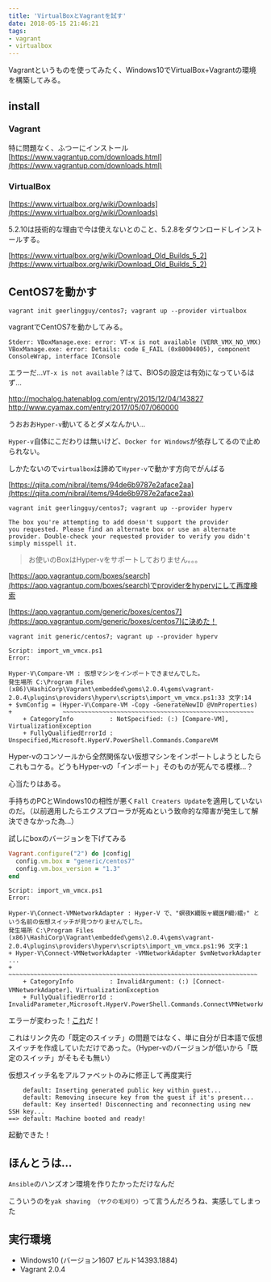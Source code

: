 ```yaml
---
title: 'VirtualBoxとVagrantを試す'
date: 2018-05-15 21:46:21
tags:
- vagrant
- virtualbox
---
```


Vagrantというものを使ってみたく、Windows10でVirtualBox+Vagrantの環境を構築してみる。

<!-- more -->

## install

### Vagrant

特に問題なく、ふつーにインストール
[https://www.vagrantup.com/downloads.html](https://www.vagrantup.com/downloads.html)

### VirtualBox

[https://www.virtualbox.org/wiki/Downloads](https://www.virtualbox.org/wiki/Downloads)

5.2.10は技術的な理由で今は使えないとのこと、5.2.8をダウンロードしインストールする。

[https://www.virtualbox.org/wiki/Download_Old_Builds_5_2](https://www.virtualbox.org/wiki/Download_Old_Builds_5_2)

## CentOS7を動かす

```
vagrant init geerlingguy/centos7; vagrant up --provider virtualbox
```

vagrantでCentOS7を動かしてみる。

```
Stderr: VBoxManage.exe: error: VT-x is not available (VERR_VMX_NO_VMX)
VBoxManage.exe: error: Details: code E_FAIL (0x80004005), component ConsoleWrap, interface IConsole
```

エラーだ…`VT-x is not available`？はて、BIOSの設定は有効になっているはず…

http://mochalog.hatenablog.com/entry/2015/12/04/143827
http://www.cyamax.com/entry/2017/05/07/060000

うおおお`Hyper-v`動いてるとダメなんかい…

`Hyper-v`自体にこだわりは無いけど、`Docker for Windows`が依存してるので止められない。

しかたないので`virtualbox`は諦めて`Hyper-v`で動かす方向でがんばる

[https://qiita.com/nibral/items/94de6b9787e2aface2aa](https://qiita.com/nibral/items/94de6b9787e2aface2aa)

```
vagrant init geerlingguy/centos7; vagrant up --provider hyperv
```

```
The box you're attempting to add doesn't support the provider
you requested. Please find an alternate box or use an alternate
provider. Double-check your requested provider to verify you didn't
simply misspell it.
```

> お使いのBoxはHyper-vをサポートしておりません。。。

[https://app.vagrantup.com/boxes/search](https://app.vagrantup.com/boxes/search)でproviderをhypervにして再度検索

[https://app.vagrantup.com/generic/boxes/centos7](https://app.vagrantup.com/generic/boxes/centos7)に決めた！

```
vagrant init generic/centos7; vagrant up --provider hyperv
```

```
Script: import_vm_vmcx.ps1
Error:

Hyper-V\Compare-VM : 仮想マシンをインポートできませんでした。
発生場所 C:\Program Files (x86)\HashiCorp\Vagrant\embedded\gems\2.0.4\gems\vagrant-2.0.4\plugins\providers\hyperv\scripts\import_vm_vmcx.ps1:33 文字:14
+ $vmConfig = (Hyper-V\Compare-VM -Copy -GenerateNewID @VmProperties)
+              ~~~~~~~~~~~~~~~~~~~~~~~~~~~~~~~~~~~~~~~~~~~~~~~~~~~~~
    + CategoryInfo          : NotSpecified: (:) [Compare-VM], VirtualizationException
    + FullyQualifiedErrorId : Unspecified,Microsoft.HyperV.PowerShell.Commands.CompareVM
```

Hyper-vのコンソールから全然関係ない仮想マシンをインポートしようとしたらこれもコケる。どうもHyper-vの「インポート」そのものが死んでる模様...？

心当たりはある。

手持ちのPCとWindows10の相性が悪く`Fall Creaters Update`を適用していないのだ。（以前適用したらエクスプローラが死ぬという致命的な障害が発生して解決できなかった為…）

試しにboxのバージョンを下げてみる

```ruby
Vagrant.configure("2") do |config|
  config.vm.box = "generic/centos7"
  config.vm.box_version = "1.3"
end
```

```
Script: import_vm_vmcx.ps1
Error:

Hyper-V\Connect-VMNetworkAdapter : Hyper-V で、"螟夜Κ繝阪ャ繝医Ρ繝ｼ繧ｯ" という名前の仮想スイッチが見つかりませんでした。
発生場所 C:\Program Files (x86)\HashiCorp\Vagrant\embedded\gems\2.0.4\gems\vagrant-2.0.4\plugins\providers\hyperv\scripts\import_vm_vmcx.ps1:96 文字:1
+ Hyper-V\Connect-VMNetworkAdapter -VMNetworkAdapter $vmNetworkAdapter  ...
+ ~~~~~~~~~~~~~~~~~~~~~~~~~~~~~~~~~~~~~~~~~~~~~~~~~~~~~~~~~~~~~~~~~~~~~
    + CategoryInfo          : InvalidArgument: (:) [Connect-VMNetworkAdapter]、VirtualizationException
    + FullyQualifiedErrorId : InvalidParameter,Microsoft.HyperV.PowerShell.Commands.ConnectVMNetworkAdapter
```

エラーが変わった！[これ](https://qiita.com/euledge/items/fff2659093a13a1e888f)だ！

これはリンク先の「既定のスイッチ」の問題ではなく、単に自分が日本語で仮想スイッチを作成していただけであった。（Hyper-vのバージョンが低いから「既定のスイッチ」がそもそも無い）

仮想スイッチ名をアルファベットのみに修正して再度実行

```
    default: Inserting generated public key within guest...
    default: Removing insecure key from the guest if it's present...
    default: Key inserted! Disconnecting and reconnecting using new SSH key...
==> default: Machine booted and ready!
```

起動できた！

## ほんとうは…

`Ansible`のハンズオン環境を作りたかっただけなんだ

こういうのを`yak shaving （ヤクの毛刈り）`って言うんだろうね、実感してしまった

## 実行環境

- Windows10 (バージョン1607 ビルド14393.1884)
- Vagrant 2.0.4
